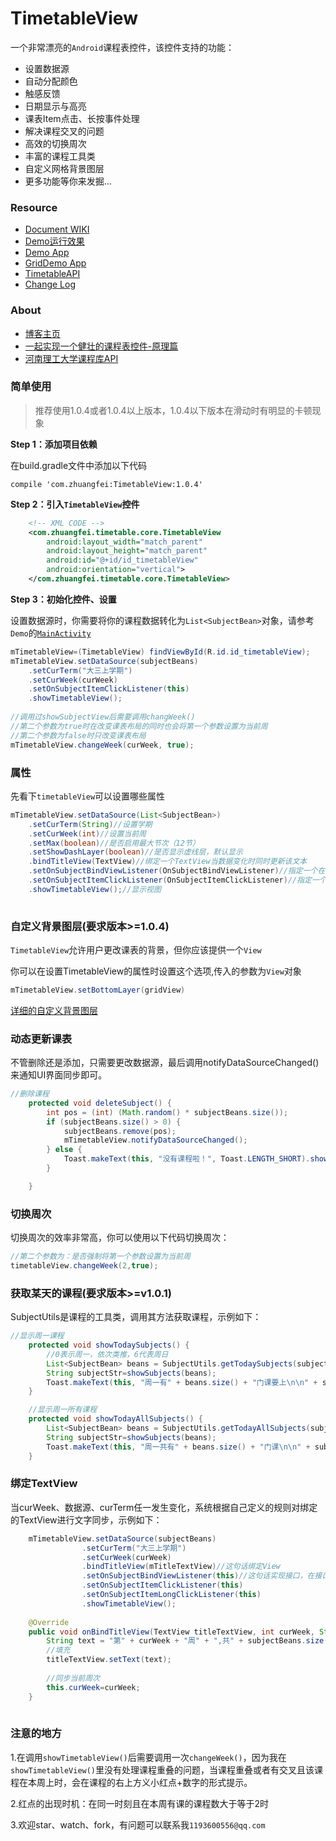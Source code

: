 # TimetableView

一个非常漂亮的`Android`课程表控件，该控件支持的功能：

- 设置数据源
- 自动分配颜色
- 触感反馈
- 日期显示与高亮
- 课表Item点击、长按事件处理
- 解决课程交叉的问题
- 高效的切换周次
- 丰富的课程工具类
- 自定义网格背景图层
- 更多功能等你来发掘...

### Resource
- [Document WIKI](https://github.com/zfman/TimetableView/wiki)
- [Demo运行效果](https://github.com/zfman/TimetableView/wiki/Demo%E8%BF%90%E8%A1%8C%E6%95%88%E6%9E%9C)
- [Demo App](https://raw.githubusercontent.com/zfman/TimetableView/master/extras/TimetableSample.apk)
- [GridDemo App](https://raw.githubusercontent.com/zfman/TimetableView/master/extras/v1.0.4-网格层.apk)
- [TimetableAPI](https://github.com/zfman/api-demo/tree/master/timetable)
- [Change Log](https://github.com/zfman/TimetableView/wiki/%E7%89%88%E6%9C%AC%E8%AF%B4%E6%98%8E)

### About
- [博客主页](https://blog.csdn.net/lzhuangfei)
- [一起实现一个健壮的课程表控件-原理篇](https://blog.csdn.net/lzhuangfei/article/details/78243745)
- [河南理工大学课程库API](https://blog.csdn.net/lzhuangfei/article/details/79946997)

### 简单使用

> 推荐使用1.0.4或者1.0.4以上版本，1.0.4以下版本在滑动时有明显的卡顿现象

**Step 1：添加项目依赖**

在build.gradle文件中添加以下代码
```
compile 'com.zhuangfei:TimetableView:1.0.4'
```

**Step 2：引入`TimetableView`控件**
```xml
    <!-- XML CODE -->
    <com.zhuangfei.timetable.core.TimetableView 
        android:layout_width="match_parent"
        android:layout_height="match_parent"
        android:id="@+id/id_timetableView"
        android:orientation="vertical">
    </com.zhuangfei.timetable.core.TimetableView>
```

**Step 3：初始化控件、设置**

设置数据源时，你需要将你的课程数据转化为`List<SubjectBean>`对象，请参考`Demo`的[`MainActivity`](https://github.com/zfman/TimetableView/blob/master/androidstudio/AndroidTimetableView/app/src/main/java/com/zhuangfei/android_timetableview/MainActivity.java)
```java
mTimetableView=(TimetableView) findViewById(R.id.id_timetableView);
mTimetableView.setDataSource(subjectBeans)
	.setCurTerm("大三上学期")
	.setCurWeek(curWeek)
	.setOnSubjectItemClickListener(this)
	.showTimetableView();
		
//调用过showSubjectView后需要调用changWeek()
//第二个参数为true时在改变课表布局的同时也会将第一个参数设置为当前周
//第二个参数为false时只改变课表布局
mTimetableView.changeWeek(curWeek, true);

```

### 属性

先看下`timetableView`可以设置哪些属性
```java
mTimetableView.setDataSource(List<SubjectBean>)
	.setCurTerm(String)//设置学期
	.setCurWeek(int)//设置当前周
	.setMax(boolean)//是否启用最大节次（12节）
	.setShowDashLayer(boolean)//是否显示虚线层，默认显示
	.bindTitleView(TextView)//绑定一个TextView当数据变化时同时更新该文本
	.setOnSubjectBindViewListener(OnSubjectBindViewListener)//指定一个在数据变化时更新文本的规则
	.setOnSubjectItemClickListener(OnSubjectItemClickListener)//指定一个item被点击的事件处理方式
	.showTimetableView();//显示视图
					  
```

### 自定义背景图层(要求版本>=1.0.4)

`TimetableView`允许用户更改课表的背景，但你应该提供一个`View`

你可以在设置TimetableView的属性时设置这个选项,传入的参数为`View`对象

```java
mTimetableView.setBottomLayer(gridView)
```

[详细的自定义背景图层](https://github.com/zfman/TimetableView/wiki/%E8%87%AA%E5%AE%9A%E4%B9%89%E8%83%8C%E6%99%AF%E5%9B%BE%E5%B1%82)

### 动态更新课表

不管删除还是添加，只需要更改数据源，最后调用notifyDataSourceChanged()来通知UI界面同步即可。
```java
//删除课程
    protected void deleteSubject() {
        int pos = (int) (Math.random() * subjectBeans.size());
        if (subjectBeans.size() > 0) {
            subjectBeans.remove(pos);
            mTimetableView.notifyDataSourceChanged();
        } else {
            Toast.makeText(this, "没有课程啦！", Toast.LENGTH_SHORT).show();
        }

    }
```

### 切换周次

切换周次的效率非常高，你可以使用以下代码切换周次：
```java
//第二个参数为：是否强制将第一个参数设置为当前周
timetableView.changeWeek(2,true);
```

### 获取某天的课程(要求版本>=v1.0.1)

SubjectUtils是课程的工具类，调用其方法获取课程，示例如下：
```java
//显示周一课程
    protected void showTodaySubjects() {
        //0表示周一，依次类推，6代表周日
        List<SubjectBean> beans = SubjectUtils.getTodaySubjects(subjectBeans, curWeek, 0);
        String subjectStr=showSubjects(beans);
        Toast.makeText(this, "周一有" + beans.size() + "门课要上\n\n" + subjectStr, Toast.LENGTH_SHORT).show();
    }

    //显示周一所有课程
    protected void showTodayAllSubjects() {
        List<SubjectBean> beans = SubjectUtils.getTodayAllSubjects(subjectBeans, 0);
        String subjectStr=showSubjects(beans);
        Toast.makeText(this, "周一共有" + beans.size() + "门课\n\n" + subjectStr, Toast.LENGTH_SHORT).show();
    }
```

### 绑定TextView

当curWeek、数据源、curTerm任一发生变化，系统根据自己定义的规则对绑定的TextView进行文字同步，示例如下：
```java
	mTimetableView.setDataSource(subjectBeans)
                .setCurTerm("大三上学期")
                .setCurWeek(curWeek)
                .bindTitleView(mTitleTextView)//这句话绑定View
                .setOnSubjectBindViewListener(this)//这句话实现接口，在接口中定义规则
                .setOnSubjectItemClickListener(this)
                .setOnSubjectItemLongClickListener(this)
                .showTimetableView();
				
	@Override
    public void onBindTitleView(TextView titleTextView, int curWeek, String curTerm, List<SubjectBean> subjectBeans) {
        String text = "第" + curWeek + "周" + ",共" + subjectBeans.size() + "门课";
		//填充
        titleTextView.setText(text);
		
		//同步当前周次
        this.curWeek=curWeek;
    }
	
```

### 注意的地方

1.在调用`showTimetableView()`后需要调用一次`changeWeek()`，因为我在`showTimetableView()`里没有处理课程重叠的问题，当课程重叠或者有交叉且该课程在本周上时，会在课程的右上方义小红点+数字的形式提示。

2.红点的出现时机：在同一时刻且在本周有课的课程数大于等于2时

3.欢迎star、watch、fork，有问题可以联系我`1193600556@qq.com`
